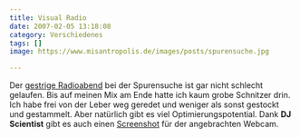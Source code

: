 ```yaml
---
title: Visual Radio
date: 2007-02-05 13:18:08
category: Verschiedenes
tags: []
image: https://www.misantropolis.de/images/posts/spurensuche.jpg

---
```


Der [gestrige Radioabend](http://www.misantropolis.de/2007/02/radio-suckers-never-play-me) bei der Spurensuche ist gar nicht schlecht gelaufen. Bis auf meinen Mix am Ende hatte ich kaum grobe Schnitzer drin. Ich habe frei von der Leber weg geredet und weniger als sonst gestockt und gestammelt. Aber natürlich gibt es viel Optimierungspotential. Dank **DJ Scientist** gibt es auch einen [Screenshot](http://www.misantropolis.de/wp-content/uploads/2008/04/spurensuche.jpg) für der angebrachten Webcam.
